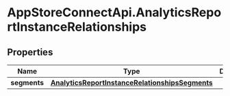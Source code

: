 # AppStoreConnectApi.AnalyticsReportInstanceRelationships

## Properties

Name | Type | Description | Notes
------------ | ------------- | ------------- | -------------
**segments** | [**AnalyticsReportInstanceRelationshipsSegments**](AnalyticsReportInstanceRelationshipsSegments.md) |  | [optional] 



